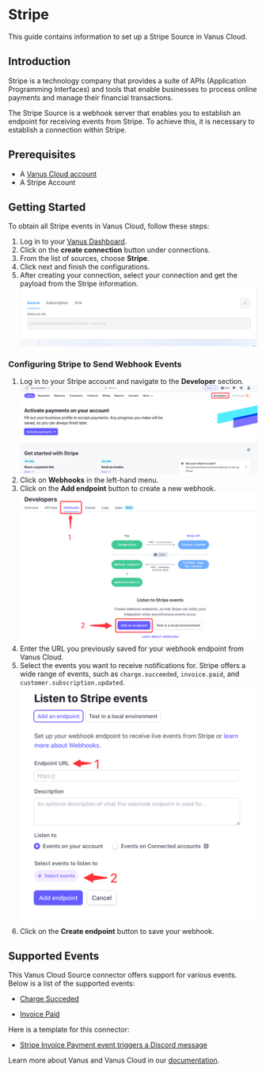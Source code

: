 # Stripe

This guide contains information to set up a Stripe Source in Vanus Cloud.

## Introduction

Stripe is a technology company that provides a suite of APIs (Application Programming Interfaces) and tools that enable businesses to process online payments and manage their financial transactions.

The Stripe Source is a webhook server that enables you to establish an endpoint for receiving events from Stripe. To achieve this, it is necessary to establish a connection within Stripe.

## Prerequisites

- A [Vanus Cloud account](https://cloud.vanus.ai)
- A Stripe Account

## Getting Started

To obtain all Stripe events in Vanus Cloud, follow these steps:

1. Log in to your [Vanus Dashboard](https://cloud.vanus.ai/dashboard).
2. Click on the **create connection** button under connections.
3. From the list of sources, choose **Stripe**.
4. Click next and finish the configurations.
5. After creating your connection, select your connection and get the payload from the Stripe information.
   ![](images/stripe.png)

### Configuring Stripe to Send Webhook Events

1. Log in to your Stripe account and navigate to the **Developer** section.
   ![img.png](images/img.png)
2. Click on **Webhooks** in the left-hand menu.
3. Click on the **Add endpoint** button to create a new webhook.
   ![img_2.png](images/img_2.png)
4. Enter the URL you previously saved for your webhook endpoint from Vanus Cloud.
5. Select the events you want to receive notifications for. Stripe offers a wide range of events, such as `charge.succeeded`, `invoice.paid`, and `customer.subscription.updated`.
   ![img_3.png](images/img_3.png)
6. Click on the **Create endpoint** button to save your webhook.

## Supported Events

This Vanus Cloud Source connector offers support for various events. Below is a list of the supported events:

- [Charge Succeded](events.md#charge-succeded)

- [Invoice Paid](events.md#invoice-paid)

Here is a template for this connector:

- [Stripe Invoice Payment event triggers a Discord message](https://cloud.vanustest.com/connections/wizard?source=stripe&sink=discord&id=20230407_1)

Learn more about Vanus and Vanus Cloud in our [documentation](https://docs.vanus.ai).
